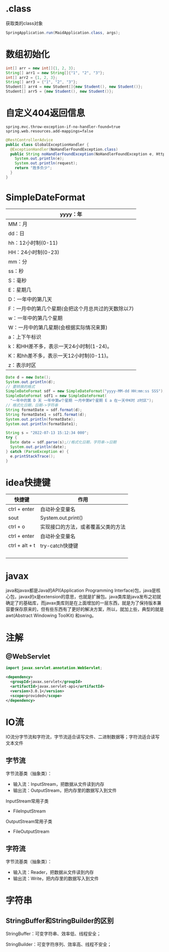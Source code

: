 # .class

获取类的class对象

```java
SpringApplication.run(MaidApplication.class, args);
```

# 数组初始化

```java
int[] arr = new int[]{1, 2, 3};
String[] arr1 = new String[]{"1", "2", "3"};
int[] arr2 = {1, 2, 3};
String[] arr3 = {"1", "2", "3"};
Student[] arr4 = new Student[]{new Student(), new Student()};
Student[] arr5 = {new Student(), new Student()};
```

# 自定义404返回信息

```properties
spring.mvc.throw-exception-if-no-handler-found=true
spring.web.resources.add-mappings=false
```

```java
@RestControllerAdvice
public class GlobalExceptionHandler {
  @ExceptionHandler(NoHandlerFoundException.class)
  public String noHandlerFoundException(NoHandlerFoundException e, HttpServletRequest request) {
    System.out.println(e);
    System.out.println(request);
    return "胜多负少";
  }
}
```

# SimpleDateFormat

| yyyy：年                                           |
| -------------------------------------------------- |
| MM：月                                             |
| dd：日                                             |
| hh：12小时制(0-11)                                 |
| HH：24小时制(0-23)                                 |
| mm：分                                             |
| ss：秒                                             |
| S：毫秒                                            |
| E：星期几                                          |
| D：一年中的第几天                                  |
| F：一月中的第几个星期(会把这个月总共过的天数除以7) |
| w：一年中的第几个星期                              |
| W：一月中的第几星期(会根据实际情况来算)            |
| a：上下午标识                                      |
| k：和HH差不多，表示一天24小时制(1-24)。            |
| K：和hh差不多，表示一天12小时制(0-11)。            |
| z：表示时区                                        |

```java
Date d = new Date();
System.out.println(d);
// 要转换的格式
SimpleDateFormat sdf = new SimpleDateFormat("yyyy-MM-dd HH:mm:ss SSS");
SimpleDateFormat sdf1 = new SimpleDateFormat(
  "一年中的第 D 天 一年中第w个星期 一月中第W个星期 E a 在一天中K时 z时区");
// 格式化日期，日期->字符串
String formatDate = sdf.format(d);
String formatDate1 = sdf1.format(d);
System.out.println(formatDate);
System.out.println(formatDate1);

String s = "2022-07-13 15:12:34 000";
try {
  Date date = sdf.parse(s);//格式化日期，字符串->日期
  System.out.println(date);
} catch (ParseException e) {
  e.printStackTrace();
}

```

# idea快捷键

| 快捷键         | 作用                               |
| -------------- | ---------------------------------- |
| ctrl + enter   | 自动补全变量名                     |
| sout           | System.out.print()                 |
| ctrl + o       | 实现接口的方法，或者覆盖父类的方法 |
| ctrl + enter   | 自动补全变量名                     |
| ctrl + alt + t | try-catch快捷键                    |
|                |                                    |
|                |                                    |
|                |                                    |
|                |                                    |

 

# javax

java和javax都是Java的API(Application Programming Interface)包，java是核心包，javax的x是extension的意思，也就是扩展包。java类库是java发布之初就确定了的基础库，而javax类库则是在上面增加的一层东西，就是为了保持版本兼容要保存原来的，但有些东西有了更好的解决方案，所以，就加上些，典型的就是awt(Abstract Windowing ToolKit) 和swing。

# 注解

## @WebServlet

```java
import javax.servlet.annotation.WebServlet;
```

```xml
<dependency>
  <groupId>javax.servlet</groupId>
  <artifactId>javax.servlet-api</artifactId>
  <version>3.0.1</version>
  <scope>provided</scope>
</dependency>
```

# IO流

IO流分字节流和字符流，字节流适合读写文件、二进制数据等；字符流适合读写文本文件

## 字节流

字节流基类（抽象类）：

- 输入流：InputStream，把数据从文件读到内存
- 输出流：OutputStream，把内存里的数据写入到文件

InputStream常用子类

- FileInputStream 

OutputStream常用子类

- FileOutputStream 

## 字符流

字节流基类（抽象类）：

- 输入流：Reader，把数据从文件读到内存
- 输出流：Write，把内存里的数据写入到文件



# 字符串

## StringBuffer和StringBuilder的区别

StringBuffer：可变字符串、效率低、线程安全；

StringBuilder：可变字符序列、效率高、线程不安全；
